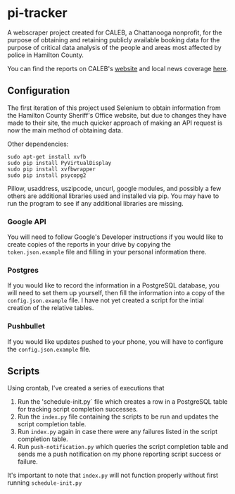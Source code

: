 # pi-tracker
A webscraper project created for CALEB, a Chattanooga nonprofit, for the purpose of obtaining and retaining publicly available booking
data for the purpose of critical data analysis of the people and areas most affected by police in Hamilton County.

You can find the reports on CALEB's [website](https://www.calebcha.org/pretrial-report.html) and local news coverage [here](https://www.wdef.com/report-says-most-hamilton-county-inmates-stay-behind-bars-through-the-end-of-their-case/).

## Configuration

The first iteration of this project used Selenium to obtain information from the Hamilton County Sheriff's Office website, but due to changes they have made to their site,
the much quicker approach of making an API request is now the main method of obtaining data.

Other dependencies:
```
sudo apt-get install xvfb
sudo pip install PyVirtualDisplay
sudo pip install xvfbwrapper
sudo pip install psycopg2
```
Pillow, usaddress, uszipcode, uncurl, google modules, and possibly a few others are additional libraries used and installed via pip. You may have to run the program to see if any additional 
libraries are missing.

### Google API

You will need to follow Google's Developer instructions if you would like to create copies of the reports in your drive by copying the `token.json.example` file and filling in your personal information there.

### Postgres
If you would like to record the information in a PostgreSQL database, you will need to set them up yourself, then fill the information into a copy of the `config.json.example` file. I have not yet created a script for the intial creation of the relative tables.

### Pushbullet
If you would like updates pushed to your phone, you will have to configure the `config.json.example` file.

## Scripts

Using crontab, I've created a series of executions that
1. Run the 'schedule-init.py` file which creates a row in a PostgreSQL table for tracking script completion successes.
2. Run the `index.py` file containing the scripts to be run and updates the script completion table.
3. Run `index.py` again in case there were any failures listed in the script completion table.
4. Run `push-notification.py` which queries the script completion table and sends me a push notification on my phone reporting script success or failure.

It's important to note that `index.py` will not function properly without first running `schedule-init.py`
